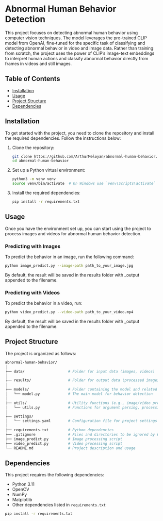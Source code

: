 # Abnormal Human Behavior Detection

This project focuses on detecting abnormal human behavior using computer vision techniques. The model leverages the pre-trained CLIP model from OpenAI, fine-tuned for the specific task of classifying and detecting abnormal behavior in video and image data. Rather than training from scratch, the project uses the power of CLIP’s image-text embeddings to interpret human actions and classify abnormal behavior directly from frames in videos and still images.

## Table of Contents
- [Installation](#installation)
- [Usage](#usage)
- [Project Structure](#project-structure)
- [Dependencies](#dependencies)

## Installation

To get started with the project, you need to clone the repository and install the required dependencies. Follow the instructions below:

1. Clone the repository:

    ```bash
    git clone https://github.com/ArthurMeloyan/abnormal-human-behavior.git
    cd abnormal-human-behavior
    ```

2. Set up a Python virtual environment:

    ```bash
    python3 -m venv venv
    source venv/bin/activate  # On Windows use `venv\Scripts\activate`
    ```

3. Install the required dependencies:

    ```bash
    pip install -r requirements.txt
    ```

## Usage

Once you have the environment set up, you can start using the project to process images and videos for abnormal human behavior detection.

### Predicting with Images

To predict the behavior in an image, run the following command:

```bash
python image_predict.py --image-path path_to_your_image.jpg
```
By default, the result will be saved in the results folder with _output appended to the filename.
### Predicting with Videos
To predict the behavior in a video, run:
```bash
python video_predict.py --video-path path_to_your_video.mp4
```
By default, the result will be saved in the results folder with _output appended to the filename.

## Project Structure
The project is organized as follows:
```bash
abnormal-human-behavior/
│
├── data/                    # Folder for input data (images, videos)
│
├── results/                 # Folder for output data (processed images, videos)
│
├── models/                  # Folder containing the model and related code
│   └── model.py             # The main model for behavior detection
│
├── utils/                   # Utility functions (e.g., image/video processing)
│   └── utils.py             # Functions for argument parsing, processing, etc.
│
├── settings/ 
│   └── settings.yaml        # Configuration file for project settings (paths, model params, etc.)
│
├── requirements.txt         # Python dependencies
├── .gitignore               # Files and directories to be ignored by Git
├── image_predict.py         # Image processing script
├── video_predict.py         # Video processing script
└── README.md                # Project description and usage

```
## Dependencies
This project requires the following dependencies:

- Python 3.11
- OpenCV
- NumPy
- Matplotlib
- Other dependencies listed in `requirements.txt`
```bash
pip install -r requirements.txt

```
